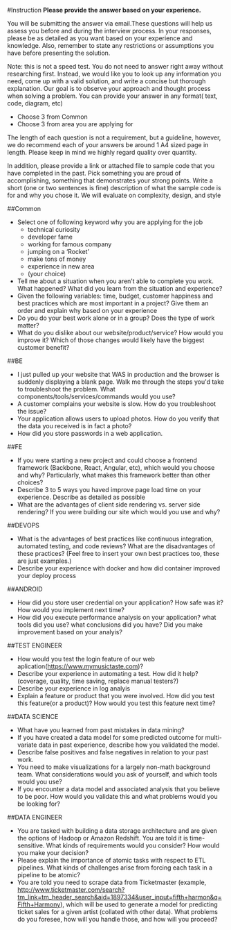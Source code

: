 #Instruction
**Please provide the answer based on your experience.**

You will be submitting the answer via email.These questions will help us assess you before and during the interview process.
In your responses, please be as detailed as you want based on your experience and knowledge. Also, remember to state any restrictions or assumptions you have before presenting the solution.

Note: this is not a speed test. You do not need to answer right away without researching first. Instead, we would like you to look up any information you need, come up with a valid solution, and write a concise but thorough explanation. Our goal is to observe your approach and thought process when solving a problem.
You can provide your answer in any format( text, code, diagram, etc)
- Choose 3 from Common
- Choose 3 from area you are applying for

The length of each question is not a requirement, but a guideline, however, we do recommend each of your  answers be around 1 A4 sized page in length. Please keep in mind we highly regard quality over quantity.

In addition, please provide a link or attached file to sample code that you have completed in the past. Pick something you are proud of accomplishing, something that demonstrates your strong points. Write a short (one or two sentences is fine) description of what the sample code is for and why you chose it. We will evaluate on complexity, design, and style

##Common
- Select one of following keyword why you are applying for the job 
  * technical curiosity
  * developer fame
  * working for famous company
  * jumping on a ‘Rocket’
  * make tons of money
  * experience in new area
  * (your choice)
- Tell me about a situation when you aren’t able to complete you work. What happened? What did you learn from the situation and experience?
- Given the following variables: time, budget, customer happiness and best practices which are most important in a project? Give them an order and explain why based on your experience
- Do you do your best work alone or in a group?  Does the type of work matter?
- What do you dislike about our website/product/service?  How would you improve it? Which of those changes would likely have the biggest customer benefit?


##BE
- I just pulled up your website that WAS in production and the browser is suddenly displaying a blank page. Walk me through the steps you'd take to troubleshoot the problem. What components/tools/services/commands would you use?
- A customer complains your website is slow. How do you troubleshoot the issue?
- Your application allows users to upload photos. How do you verify that the data you received is in fact a photo?
- How did you store passwords in a web application.

##FE
- If you were starting a new project and could choose a frontend framework (Backbone, React, Angular, etc), which would you choose and why? Particularly, what makes this framework better than other choices?
- Describe 3 to 5 ways you haved improve page load time on your experience. Describe as detailed as possible
- What are the advantages of client side rendering vs. server side rendering? If you were building our site which would you use and why?

##DEVOPS
- What is the advantages of best practices like continuous integration, automated testing, and code reviews? What are the disadvantages of these practices? (Feel free to insert your own best practices too, these are just examples.)
- Describe your experience with docker and how did container improved your deploy process

##ANDROID
- How did you store user credential on your application? How safe was it? How would you implement next time?
- How did you execute performance analysis on your application? what tools did you use? what conclusions did you have? Did you make improvement based on your analyis?

##TEST ENGINEER
- How would you test the login feature of our web aplication(https://www.mymusictaste.com)? 
- Describe your experience in automating a test. How did it help? (coverage, quality, time saving, replace manual testers?)
- Describe your experience in log analyis 
- Explain a feature or product that you were involved. How did you test this feature(or a product)? How would you test this feature next time?

##DATA SCIENCE
- What have you learned from past mistakes in data mining?
- If you have created a data model for some predicted outcome for multi-variate data in past experience, describe how you validated the model.
- Describe false positives and false negatives in relation to your past work.
- You need to make visualizations for a largely non-math background team. What considerations would you ask of yourself, and which tools would you use?
- If you encounter a data model and associated analysis that you believe to be poor. How would you validate this and what problems would you be looking for?

##DATA ENGINEER
- You are tasked with building a data storage architecture and are given the options of Hadoop or Amazon Redshift. You are told it is time-sensitive. What kinds of requirements would you consider? How would you make your decision?
- Please explain the importance of atomic tasks with respect to ETL pipelines. What kinds of challenges arise from forcing each task in a pipeline to be atomic?
- You are told you need to scrape data from Ticketmaster (example, http://www.ticketmaster.com/search?tm_link=tm_header_search&aid=1897334&user_input=fifth+harmon&q=Fifth+Harmony), which will be used to generate a model for predicting ticket sales for a given artist (collated with other data). What problems do you foresee, how will you handle those, and how will you proceed?

